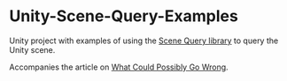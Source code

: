 # Unity-Scene-Query-Examples

Unity project with examples of using the [Scene Query library](https://github.com/Real-Serious-Games/Unity-Scene-Query) to query the Unity scene.

Accompanies the article on 
[What Could Possibly Go Wrong](http://www.what-could-possibly-go-wrong.com/scene-query-recipes-for-unity/?utm_source=ash&utm_medium=unity-scene-query-examples-github&utm_campaign=scene-query).


